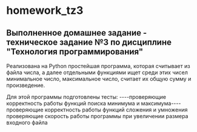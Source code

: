 # homework_tz3
## Выполненное домашнее задание - техническое задание №3 по дисциплине "Технология программирования"
Реализована на Python простейшая программа, которая считывает из файла числа, а далее отдельными функциями ищет среди этих чисел минимальное число, максимальное число, считает их общую сумму и произведение. 

Для этой программы подготовлены тесты:
----проверяющие корректность работы функций поиска минимума и максимума----
проверяющие корректность работы функций сложения и умножения
проверяющие скорость работы программы при увеличении размера входного файла

